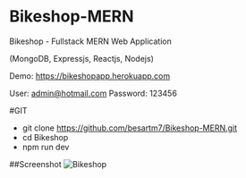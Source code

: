 # Bikeshop-MERN
Bikeshop - Fullstack MERN Web Application

(MongoDB, Expressjs, Reactjs, Nodejs)


Demo: https://bikeshopapp.herokuapp.com

User: admin@hotmail.com
Password: 123456

#GIT
* git clone https://github.com/besartm7/Bikeshop-MERN.git
* cd Bikeshop
* npm run dev

##Screenshot
![Bikeshop](https://i.pinimg.com/originals/0d/70/2b/0d702bd20dd9110b9a0741b3d1faaa2d.png "BikeShop")
